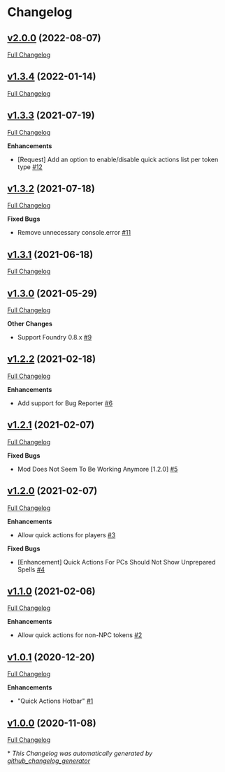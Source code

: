 # Changelog

## [v2.0.0](https://github.com/illandril/FoundryVTT-npc-quick-actions/tree/v2.0.0) (2022-08-07)

[Full Changelog](https://github.com/illandril/FoundryVTT-npc-quick-actions/compare/v1.3.4...v2.0.0)

## [v1.3.4](https://github.com/illandril/FoundryVTT-npc-quick-actions/tree/v1.3.4) (2022-01-14)

[Full Changelog](https://github.com/illandril/FoundryVTT-npc-quick-actions/compare/v1.3.3...v1.3.4)

## [v1.3.3](https://github.com/illandril/FoundryVTT-npc-quick-actions/tree/v1.3.3) (2021-07-19)

[Full Changelog](https://github.com/illandril/FoundryVTT-npc-quick-actions/compare/v1.3.2...v1.3.3)

**Enhancements**

- \[Request\] Add an option to enable/disable quick actions list per token type [\#12](https://github.com/illandril/FoundryVTT-npc-quick-actions/issues/12)

## [v1.3.2](https://github.com/illandril/FoundryVTT-npc-quick-actions/tree/v1.3.2) (2021-07-18)

[Full Changelog](https://github.com/illandril/FoundryVTT-npc-quick-actions/compare/v1.3.1...v1.3.2)

**Fixed&nbsp;Bugs**

- Remove unnecessary console.error [\#11](https://github.com/illandril/FoundryVTT-npc-quick-actions/issues/11)

## [v1.3.1](https://github.com/illandril/FoundryVTT-npc-quick-actions/tree/v1.3.1) (2021-06-18)

[Full Changelog](https://github.com/illandril/FoundryVTT-npc-quick-actions/compare/v1.3.0...v1.3.1)

## [v1.3.0](https://github.com/illandril/FoundryVTT-npc-quick-actions/tree/v1.3.0) (2021-05-29)

[Full Changelog](https://github.com/illandril/FoundryVTT-npc-quick-actions/compare/v1.2.2...v1.3.0)

**Other&nbsp;Changes**

- Support Foundry 0.8.x [\#9](https://github.com/illandril/FoundryVTT-npc-quick-actions/issues/9)

## [v1.2.2](https://github.com/illandril/FoundryVTT-npc-quick-actions/tree/v1.2.2) (2021-02-18)

[Full Changelog](https://github.com/illandril/FoundryVTT-npc-quick-actions/compare/v1.2.1...v1.2.2)

**Enhancements**

- Add support for Bug Reporter [\#6](https://github.com/illandril/FoundryVTT-npc-quick-actions/issues/6)

## [v1.2.1](https://github.com/illandril/FoundryVTT-npc-quick-actions/tree/v1.2.1) (2021-02-07)

[Full Changelog](https://github.com/illandril/FoundryVTT-npc-quick-actions/compare/v1.2.0...v1.2.1)

**Fixed&nbsp;Bugs**

- Mod Does Not Seem To Be Working Anymore \[1.2.0\] [\#5](https://github.com/illandril/FoundryVTT-npc-quick-actions/issues/5)

## [v1.2.0](https://github.com/illandril/FoundryVTT-npc-quick-actions/tree/v1.2.0) (2021-02-07)

[Full Changelog](https://github.com/illandril/FoundryVTT-npc-quick-actions/compare/v1.1.0...v1.2.0)

**Enhancements**

- Allow quick actions for players [\#3](https://github.com/illandril/FoundryVTT-npc-quick-actions/issues/3)

**Fixed&nbsp;Bugs**

- \[Enhancement\] Quick Actions For PCs Should Not Show Unprepared Spells [\#4](https://github.com/illandril/FoundryVTT-npc-quick-actions/issues/4)

## [v1.1.0](https://github.com/illandril/FoundryVTT-npc-quick-actions/tree/v1.1.0) (2021-02-06)

[Full Changelog](https://github.com/illandril/FoundryVTT-npc-quick-actions/compare/v1.0.1...v1.1.0)

**Enhancements**

- Allow quick actions for non-NPC tokens [\#2](https://github.com/illandril/FoundryVTT-npc-quick-actions/issues/2)

## [v1.0.1](https://github.com/illandril/FoundryVTT-npc-quick-actions/tree/v1.0.1) (2020-12-20)

[Full Changelog](https://github.com/illandril/FoundryVTT-npc-quick-actions/compare/v1.0.0...v1.0.1)

**Enhancements**

- "Quick Actions Hotbar" [\#1](https://github.com/illandril/FoundryVTT-npc-quick-actions/issues/1)

## [v1.0.0](https://github.com/illandril/FoundryVTT-npc-quick-actions/tree/v1.0.0) (2020-11-08)

[Full Changelog](https://github.com/illandril/FoundryVTT-npc-quick-actions/compare/bd2a6864980057cff7095fdc29b4ca93bfe6d111...v1.0.0)



\* *This Changelog was automatically generated by [github_changelog_generator](https://github.com/github-changelog-generator/github-changelog-generator)*
